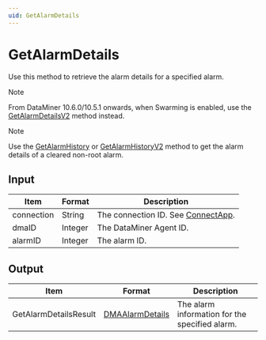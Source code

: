 ```yaml
---
uid: GetAlarmDetails
---
```


# GetAlarmDetails

Use this method to retrieve the alarm details for a specified alarm.

> [!NOTE]
> From DataMiner 10.6.0/10.5.1 onwards, when Swarming is enabled, use the [GetAlarmDetailsV2](xref:GetAlarmDetailsV2) method instead.

> [!NOTE]
> Use the [GetAlarmHistory](xref:GetAlarmHistory) or [GetAlarmHistoryV2](xref:GetAlarmHistoryV2) method to get the alarm details of a cleared non-root alarm.

## Input

| Item       | Format  | Description                                          |
|------------|---------|------------------------------------------------------|
| connection | String  | The connection ID. See [ConnectApp](xref:ConnectApp). |
| dmaID      | Integer | The DataMiner Agent ID.                              |
| alarmID    | Integer | The alarm ID.                                        |

## Output

| Item                  | Format    | Description                                    |
|-----------------------|-----------|------------------------------------------------|
| GetAlarmDetailsResult | [DMAAlarmDetails](xref:DMAAlarmDetails) | The alarm information for the specified alarm. |
